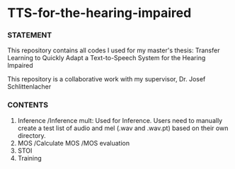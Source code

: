 # TTS-for-the-hearing-impaired
### STATEMENT ###
This repository contains all codes I used for my master's thesis: Transfer Learning to Quickly Adapt a Text-to-Speech System for the Hearing Impaired

This repository is a collaborative work with my supervisor, Dr. Josef Schlittenlacher

### CONTENTS ###
1. Inference
/Inference mult: Used for Inference. Users need to manually create a test list of audio and mel (.wav and .wav.pt) based on their own directory.
2. MOS
/Calculate MOS
/MOS evaluation
5. STOI
6. Training

